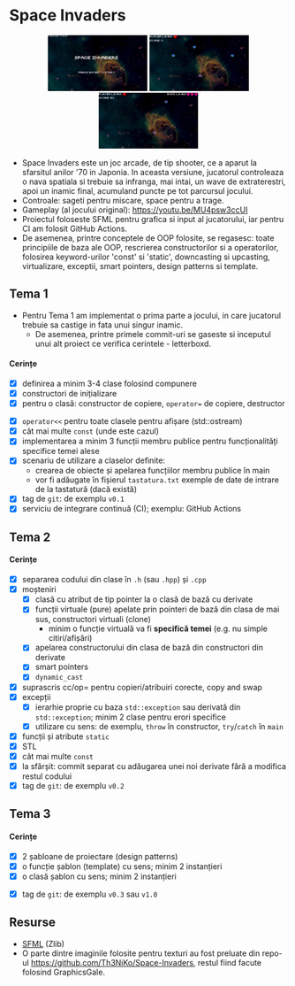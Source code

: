 # Space Invaders

<p align="center">
  <img src="screenshot_start.png" width="180">
  <img src="screenshot_phase1.png" width="180">
  <img src="screenshot_phase2.png" width="180">
</p>

  - Space Invaders este un joc arcade, de tip shooter, ce a aparut la sfarsitul anilor '70 in Japonia. In aceasta versiune, jucatorul controleaza o nava spatiala si trebuie sa infranga, mai intai, un wave de extraterestri, apoi un inamic final, acumuland puncte pe tot parcursul jocului. 
  - Controale: sageti pentru miscare, space pentru a trage.
  - Gameplay (al jocului original): https://youtu.be/MU4psw3ccUI
  - Proiectul foloseste SFML pentru grafica si input al jucatorului, iar pentru CI am folosit GitHub Actions.
  - De asemenea, printre conceptele de OOP folosite, se regasesc: toate principiile de baza ale OOP, rescrierea constructorilor si a operatorilor, folosirea keyword-urilor 'const' si 'static', downcasting si upcasting, virtualizare, exceptii, smart pointers, design patterns si template.

## Tema 1
  - Pentru Tema 1 am implementat o prima parte a jocului, in care jucatorul trebuie sa castige in fata unui singur inamic.
    - De asemenea, printre primele commit-uri se gaseste si inceputul unui alt proiect ce verifica cerintele - letterboxd. 
#### Cerințe
- [x] definirea a minim 3-4 clase folosind compunere
- [x] constructori de inițializare
- [x] pentru o clasă: constructor de copiere, `operator=` de copiere, destructor
<!-- - [ ] pentru o altă clasă: constructor de mutare, `operator=` de mutare, destructor -->
<!-- - [ ] pentru o altă clasă: toate cele 5 funcții membru speciale -->
- [x] `operator<<` pentru toate clasele pentru afișare (std::ostream)
- [x] cât mai multe `const` (unde este cazul)
- [x] implementarea a minim 3 funcții membru publice pentru funcționalități specifice temei alese
- [x] scenariu de utilizare a claselor definite:
  - crearea de obiecte și apelarea funcțiilor membru publice în main
  - vor fi adăugate în fișierul `tastatura.txt` exemple de date de intrare de la tastatură (dacă există)
- [x] tag de `git`: de exemplu `v0.1`
- [x] serviciu de integrare continuă (CI); exemplu: GitHub Actions

## Tema 2

#### Cerințe
- [x] separarea codului din clase în `.h` (sau `.hpp`) și `.cpp`
- [x] moșteniri
  - [x] clasă cu atribut de tip pointer la o clasă de bază cu derivate
  - [x] funcții virtuale (pure) apelate prin pointeri de bază din clasa de mai sus, constructori virtuali (clone)
    - minim o funcție virtuală va fi **specifică temei** (e.g. nu simple citiri/afișări)
  - [x] apelarea constructorului din clasa de bază din constructori din derivate
  - [x] smart pointers
  - [x] `dynamic_cast`
- [x] suprascris cc/op= pentru copieri/atribuiri corecte, copy and swap
- [x] excepții
  - [x] ierarhie proprie cu baza `std::exception` sau derivată din `std::exception`; minim 2 clase pentru erori specifice
  - [x] utilizare cu sens: de exemplu, `throw` în constructor, `try`/`catch` în `main`
- [x] funcții și atribute `static`
- [x] STL
- [x] cât mai multe `const`
- [x] la sfârșit: commit separat cu adăugarea unei noi derivate fără a modifica restul codului
- [x] tag de `git`: de exemplu `v0.2`

## Tema 3

#### Cerințe
- [x] 2 șabloane de proiectare (design patterns)
- [x] o funcție șablon (template) cu sens; minim 2 instanțieri
- [x] o clasă șablon cu sens; minim 2 instanțieri
<!-- - [ ] o specializare pe funcție/clasă șablon -->
- [x] tag de `git`: de exemplu `v0.3` sau `v1.0`

## Resurse

- [SFML](https://github.com/SFML/SFML/tree/aa82ea132b9296a31922772027ad5d14c1fa381b) (Zlib)
- O parte dintre imaginile folosite pentru texturi au fost preluate din repo-ul https://github.com/Th3NiKo/Space-Invaders, restul fiind facute folosind GraphicsGale.
